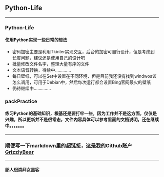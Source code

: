 ## Python-Life

***
### Python-Life
#### 使用Python实现一些日常的想法
+ 密码加密主要是利用Tkinter实现交互，后台的加密可自行设计，但是考虑到长度问题，建议还是使用自己的设计吧
+ 批量修改文件名字，整理大量有序的文件
+ 文本语音转换，待续中.............
+ 每日壁纸，可以在Set中设置在不同环境，但是目前我还没有找到windwos该怎么调用，可用于Debian中，然后每次运行都会设置Bing官网最火的壁纸
+ 仍待继续中..............

### packPractice
#### 练习Python的基础知识，根基还是要打牢一些，因为工作并不是这方面，仅仅是兴趣，所以更新并不是很常态，文件内容具体可以参考里面的文档说明，还在继续中。。。。。。。

***
### 顺便写一下markdown里的超链接，这是我的Github账户[GrizzlyBear](https://github.com/Grizzy-bear)

***
#### 鄙人很崇拜女黑客
